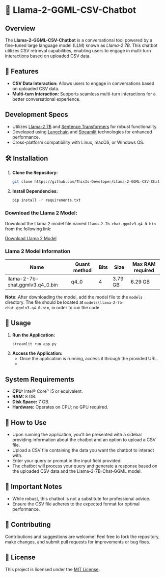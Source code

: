 # 🦙 Llama-2-GGML-CSV-Chatbot

## Overview
The **Llama-2-GGML-CSV-Chatbot** is a conversational tool powered by a fine-tuned large language model (LLM) known as *Llama-2 7B*. This chatbot utilizes CSV retrieval capabilities, enabling users to engage in multi-turn interactions based on uploaded CSV data.

## 🚀 Features

- **CSV Data Interaction:** Allows users to engage in conversations based on uploaded CSV data.
- **Multi-turn Interaction:** Supports seamless multi-turn interactions for a better conversational experience.

## Development Specs
- Utilizes [Llama-2 7B](https://huggingface.co/TheBloke/Llama-2-7B-Chat-GGML/tree/main) and [Sentence Transformers](https://huggingface.co/sentence-transformers/all-MiniLM-L6-v2) for robust functionality.
- Developed using [Langchain](https://github.com/langchain-ai/langchain) and [Streamlit](https://github.com/streamlit/streamlit) technologies for enhanced performance.
- Cross-platform compatibility with Linux, macOS, or Windows OS.

## 🛠️ Installation

1. **Clone the Repository:**
   ```bash
   git clone https://github.com/ThisIs-Developer/Llama-2-GGML-CSV-Chatbot.git
   ```
2. **Install Dependencies:**
   ```bash
   pip install -r requirements.txt
   ```

### Download the Llama 2 Model:

Download the Llama 2 model file named `llama-2-7b-chat.ggmlv3.q4_0.bin` from the following link:

[Download Llama 2 Model](https://huggingface.co/TheBloke/Llama-2-7B-Chat-GGML/tree/main)

### Llama 2 Model Information

| Name                           | Quant method | Bits | Size    | Max RAM required |
|--------------------------------|--------------|------|---------|------------------|
| llama-2-7b-chat.ggmlv3.q4_0.bin | q4_0         | 4    | 3.79 GB | 6.29 GB          |

**Note:** After downloading the model, add the model file to the `models` directory. The file should be located at `models\llama-2-7b-chat.ggmlv3.q4_0.bin`, in order to run the code.

## 📝 Usage

1. **Run the Application:**
   ```bash
   streamlit run app.py
   ```
2. **Access the Application:**
   - Once the application is running, access it through the provided URL.
   - 
## System Requirements
- **CPU:** Intel® Core™ i5 or equivalent.
- **RAM:** 8 GB.
- **Disk Space:** 7 GB.
- **Hardware:** Operates on CPU; no GPU required.

## 🤖 How to Use

- Upon running the application, you'll be presented with a sidebar providing information about the chatbot and an option to upload a CSV file.
- Upload a CSV file containing the data you want the chatbot to interact with.
- Enter your query or prompt in the input field provided.
- The chatbot will process your query and generate a response based on the uploaded CSV data and the Llama-2-7B-Chat-GGML model.

## 📌 Important Notes

- While robust, this chatbot is not a substitute for professional advice.
- Ensure the CSV file adheres to the expected format for optimal performance.

## 🤝 Contributing

Contributions and suggestions are welcome! Feel free to fork the repository, make changes, and submit pull requests for improvements or bug fixes.

## 📄 License

This project is licensed under the [MIT License](https://github.com/ThisIs-Developer/Llama-2-GGML-CSV-Chatbot/blob/main/LICENSE).
